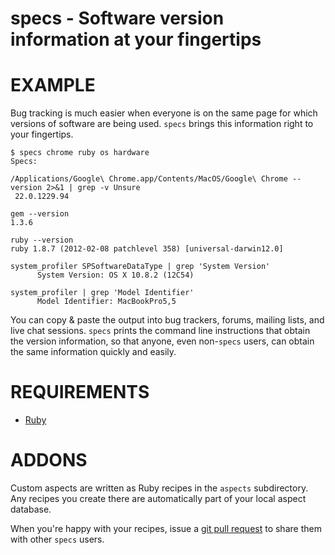 # specs - Software version information at your fingertips

# EXAMPLE

Bug tracking is much easier when everyone is on the same page for which versions of software are being used. `specs` brings this information right to your fingertips.

	$ specs chrome ruby os hardware
	Specs:

	/Applications/Google\ Chrome.app/Contents/MacOS/Google\ Chrome --version 2>&1 | grep -v Unsure
	 22.0.1229.94 

	gem --version
	1.3.6

	ruby --version
	ruby 1.8.7 (2012-02-08 patchlevel 358) [universal-darwin12.0]

	system_profiler SPSoftwareDataType | grep 'System Version'
	      System Version: OS X 10.8.2 (12C54)

	system_profiler | grep 'Model Identifier'
	      Model Identifier: MacBookPro5,5

You can copy & paste the output into bug trackers, forums, mailing lists, and live chat sessions. `specs` prints the command line instructions that obtain the version information, so that anyone, even non-`specs` users, can obtain the same information quickly and easily.

# REQUIREMENTS

* [Ruby](http://www.ruby-lang.org/)

# ADDONS

Custom aspects are written as Ruby recipes in the `aspects` subdirectory. Any recipes you create there are automatically part of your local aspect database.

When you're happy with your recipes, issue a [git pull request](https://github.com/mcandre/specs/pull/new/master) to share them with other `specs` users.
